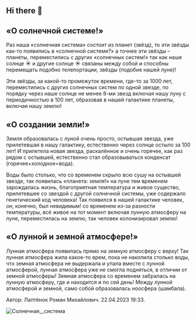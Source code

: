 ## Hi there 👋 
## «О солнечной системе!» 
Раз наша «солнечная система» состоит из планет (звёзд), то эти звёзды как-то появились в «солнечной системе?» а точнее эти звёзды – планеты, переместились с других «солнечных систем!» так как наше солнце ☀ и другие солнце ☀ связаны между собой и способны перемещать подобно телепортации, звёзды (подобие нашей луне)! 

Эти звёзды, за какой-то промежуток времени, где-то за 1000 лет, переместились с других солнечных систем по одной звезде, по порядку через наше солнце не менее 8-ми звезд включая нашу луну с периодичностью в 100 лет, образовав в нашей галактике планеты, включая нашу землю! 

## «О создании земли!»
Земля образовалась с луной очень просто, остывшая звезда, уже прилетевшая в нашу галактику, естественно через солнце остыло за 100 лет! И прилетела новая звезда, раскалённое и очень горячее, как раз рядом с остывшей, естественно стал образовываться конденсат (горячее+холодное=вода). 

Воды было столько, что со временем скрыло всю сушу на остывшей звезде, так появилась «планета: земля!» на луне тем временем зарождалась жизнь, благоприятная температура и живое существо, прилетевшее со звездой с другой солнечной системы, уже содержало генетический код человека! Так появился в нашей галактике человек, он, конечно, был невидимым! 
со временем из-за разности температуры, всё живое на тот момент включая лунную атмосферу на луне, переместилась на землю, так человек колонизировал землю! 

## «О лунной и земной атмосфере!»
Лунная атмосфера появилась прямо на земную атмосферу с верху! Так лунная атмосфера жила какое-то врем, пока не накопила столько воды, что земная атмосфера не выдержала и упала вместе с лунной атмосферой, лунная атмосфера уже не смогла подняться, в отличии от земной атмосферы! 
Земная атмосфера со временем забралась на лунную атмосферу, где и находится и по сей день! 
Между лунной атмосферой и земной, само собой образовалась ноосфера (шамбала).

Автор: Лаптёнок Роман Михайлович. 22.04.2023 19:33. 

![Солнечная__система](https://github.com/inweq/.github/assets/31120162/bb4b353e-138c-4acc-afea-6b0aedc17b4d)

<!--

**Here are some ideas to get you started:**

🙋‍♀️ A short introduction - what is your organization all about?
🌈 Contribution guidelines - how can the community get involved?
👩‍💻 Useful resources - where can the community find your docs? Is there anything else the community should know?
🍿 Fun facts - what does your team eat for breakfast?
🧙 Remember, you can do mighty things with the power of [Markdown](https://docs.github.com/github/writing-on-github/getting-started-with-writing-and-formatting-on-github/basic-writing-and-formatting-syntax)
-->
